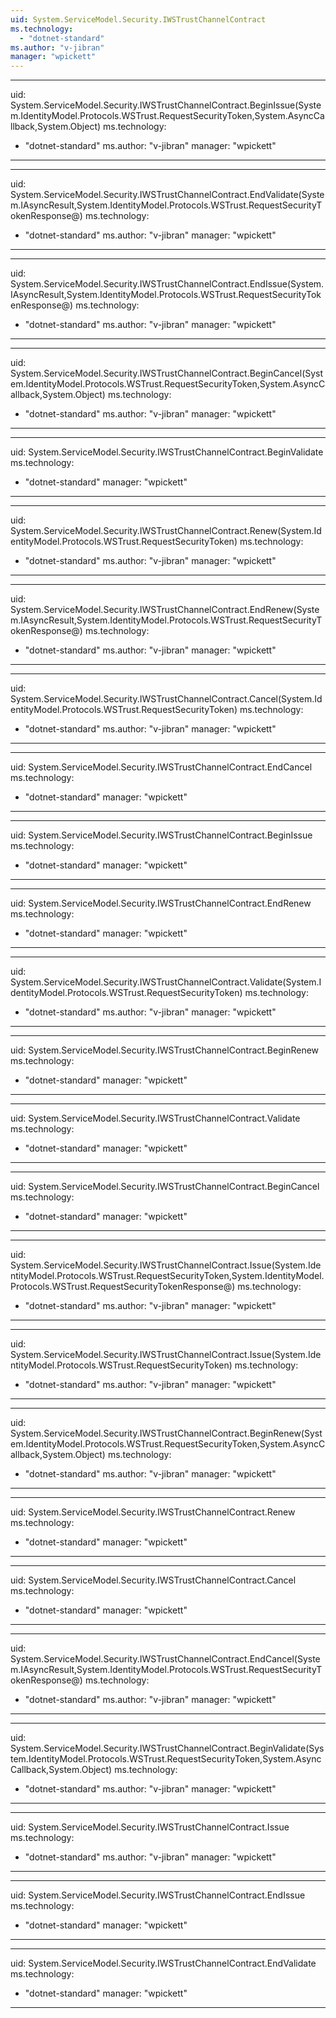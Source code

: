 ```yaml
---
uid: System.ServiceModel.Security.IWSTrustChannelContract
ms.technology: 
  - "dotnet-standard"
ms.author: "v-jibran"
manager: "wpickett"
---
```


---
uid: System.ServiceModel.Security.IWSTrustChannelContract.BeginIssue(System.IdentityModel.Protocols.WSTrust.RequestSecurityToken,System.AsyncCallback,System.Object)
ms.technology: 
  - "dotnet-standard"
ms.author: "v-jibran"
manager: "wpickett"
---

---
uid: System.ServiceModel.Security.IWSTrustChannelContract.EndValidate(System.IAsyncResult,System.IdentityModel.Protocols.WSTrust.RequestSecurityTokenResponse@)
ms.technology: 
  - "dotnet-standard"
ms.author: "v-jibran"
manager: "wpickett"
---

---
uid: System.ServiceModel.Security.IWSTrustChannelContract.EndIssue(System.IAsyncResult,System.IdentityModel.Protocols.WSTrust.RequestSecurityTokenResponse@)
ms.technology: 
  - "dotnet-standard"
ms.author: "v-jibran"
manager: "wpickett"
---

---
uid: System.ServiceModel.Security.IWSTrustChannelContract.BeginCancel(System.IdentityModel.Protocols.WSTrust.RequestSecurityToken,System.AsyncCallback,System.Object)
ms.technology: 
  - "dotnet-standard"
ms.author: "v-jibran"
manager: "wpickett"
---

---
uid: System.ServiceModel.Security.IWSTrustChannelContract.BeginValidate
ms.technology: 
  - "dotnet-standard"
manager: "wpickett"
---

---
uid: System.ServiceModel.Security.IWSTrustChannelContract.Renew(System.IdentityModel.Protocols.WSTrust.RequestSecurityToken)
ms.technology: 
  - "dotnet-standard"
ms.author: "v-jibran"
manager: "wpickett"
---

---
uid: System.ServiceModel.Security.IWSTrustChannelContract.EndRenew(System.IAsyncResult,System.IdentityModel.Protocols.WSTrust.RequestSecurityTokenResponse@)
ms.technology: 
  - "dotnet-standard"
ms.author: "v-jibran"
manager: "wpickett"
---

---
uid: System.ServiceModel.Security.IWSTrustChannelContract.Cancel(System.IdentityModel.Protocols.WSTrust.RequestSecurityToken)
ms.technology: 
  - "dotnet-standard"
ms.author: "v-jibran"
manager: "wpickett"
---

---
uid: System.ServiceModel.Security.IWSTrustChannelContract.EndCancel
ms.technology: 
  - "dotnet-standard"
manager: "wpickett"
---

---
uid: System.ServiceModel.Security.IWSTrustChannelContract.BeginIssue
ms.technology: 
  - "dotnet-standard"
manager: "wpickett"
---

---
uid: System.ServiceModel.Security.IWSTrustChannelContract.EndRenew
ms.technology: 
  - "dotnet-standard"
manager: "wpickett"
---

---
uid: System.ServiceModel.Security.IWSTrustChannelContract.Validate(System.IdentityModel.Protocols.WSTrust.RequestSecurityToken)
ms.technology: 
  - "dotnet-standard"
ms.author: "v-jibran"
manager: "wpickett"
---

---
uid: System.ServiceModel.Security.IWSTrustChannelContract.BeginRenew
ms.technology: 
  - "dotnet-standard"
manager: "wpickett"
---

---
uid: System.ServiceModel.Security.IWSTrustChannelContract.Validate
ms.technology: 
  - "dotnet-standard"
manager: "wpickett"
---

---
uid: System.ServiceModel.Security.IWSTrustChannelContract.BeginCancel
ms.technology: 
  - "dotnet-standard"
manager: "wpickett"
---

---
uid: System.ServiceModel.Security.IWSTrustChannelContract.Issue(System.IdentityModel.Protocols.WSTrust.RequestSecurityToken,System.IdentityModel.Protocols.WSTrust.RequestSecurityTokenResponse@)
ms.technology: 
  - "dotnet-standard"
ms.author: "v-jibran"
manager: "wpickett"
---

---
uid: System.ServiceModel.Security.IWSTrustChannelContract.Issue(System.IdentityModel.Protocols.WSTrust.RequestSecurityToken)
ms.technology: 
  - "dotnet-standard"
ms.author: "v-jibran"
manager: "wpickett"
---

---
uid: System.ServiceModel.Security.IWSTrustChannelContract.BeginRenew(System.IdentityModel.Protocols.WSTrust.RequestSecurityToken,System.AsyncCallback,System.Object)
ms.technology: 
  - "dotnet-standard"
ms.author: "v-jibran"
manager: "wpickett"
---

---
uid: System.ServiceModel.Security.IWSTrustChannelContract.Renew
ms.technology: 
  - "dotnet-standard"
manager: "wpickett"
---

---
uid: System.ServiceModel.Security.IWSTrustChannelContract.Cancel
ms.technology: 
  - "dotnet-standard"
manager: "wpickett"
---

---
uid: System.ServiceModel.Security.IWSTrustChannelContract.EndCancel(System.IAsyncResult,System.IdentityModel.Protocols.WSTrust.RequestSecurityTokenResponse@)
ms.technology: 
  - "dotnet-standard"
ms.author: "v-jibran"
manager: "wpickett"
---

---
uid: System.ServiceModel.Security.IWSTrustChannelContract.BeginValidate(System.IdentityModel.Protocols.WSTrust.RequestSecurityToken,System.AsyncCallback,System.Object)
ms.technology: 
  - "dotnet-standard"
ms.author: "v-jibran"
manager: "wpickett"
---

---
uid: System.ServiceModel.Security.IWSTrustChannelContract.Issue
ms.technology: 
  - "dotnet-standard"
ms.author: "v-jibran"
manager: "wpickett"
---

---
uid: System.ServiceModel.Security.IWSTrustChannelContract.EndIssue
ms.technology: 
  - "dotnet-standard"
manager: "wpickett"
---

---
uid: System.ServiceModel.Security.IWSTrustChannelContract.EndValidate
ms.technology: 
  - "dotnet-standard"
manager: "wpickett"
---
